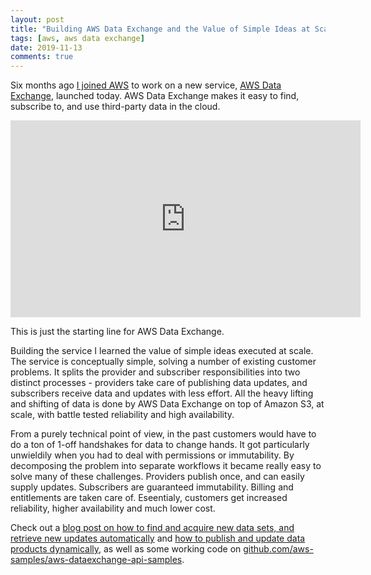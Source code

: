 ```yaml
---
layout: post
title: "Building AWS Data Exchange and the Value of Simple Ideas at Scale"
tags: [aws, aws data exchange]
date: 2019-11-13
comments: true
---
```

Six months ago [I joined AWS](/2019/05/20/day-one-at-amazon-aws-principal-engineer-interviewing.html) to work on a new service, [AWS Data Exchange](https://aws.amazon.com/data-exchange/), launched today. AWS Data Exchange makes it easy to find, subscribe to, and use third-party data in the cloud.

<iframe width="560" height="315" src="https://www.youtube.com/embed/2M7S-rsCgfg" frameborder="0" allow="accelerometer; encrypted-media; gyroscope; picture-in-picture" allowfullscreen></iframe><br />

This is just the starting line for AWS Data Exchange.

Building the service I learned the value of simple ideas executed at scale. The service is conceptually simple, solving a number of existing customer problems. It splits the provider and subscriber responsibilities into two distinct processes - providers take care of publishing data updates, and subscribers receive data and updates with less effort. All the heavy lifting and shifting of data is done by AWS Data Exchange on top of Amazon S3, at scale, with battle tested reliability and high availability.

From a purely technical point of view, in the past customers would have to do a ton of 1-off handshakes for data to change hands. It got particularly unwieldily when you had to deal with permissions or immutability. By decomposing the problem into separate workflows it became really easy to solve many of these challenges. Providers publish once, and can easily supply updates. Subscribers are guaranteed immutability. Billing and entitlements are taken care of. Eseentialy, customers get increased reliability, higher availability and much lower cost.

Check out a [blog post on how to find and acquire new data sets, and retrieve new updates automatically](https://aws.amazon.com/blogs/big-data/find-and-acquire-new-data-sets-and-retrieve-new-updates-automatically-using-aws-data-exchange/) and [how to publish and update data products dynamically](https://aws.amazon.com/blogs/big-data/publish-and-update-data-products-dynamically-with-aws-data-exchange/), as well as some working code on [github.com/aws-samples/aws-dataexchange-api-samples](https://github.com/aws-samples/aws-dataexchange-api-samples).
